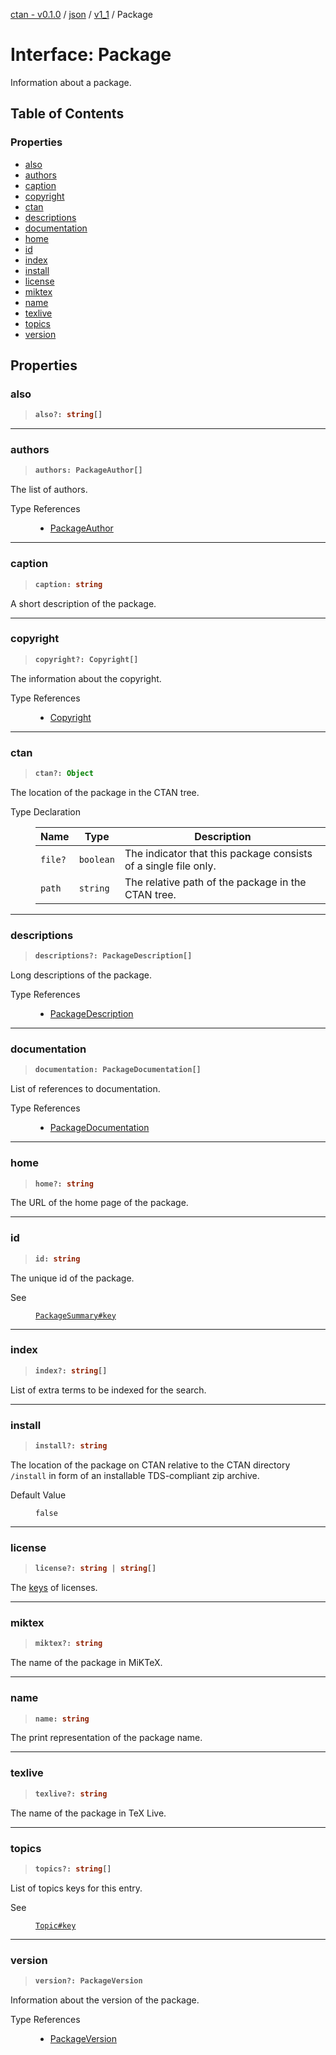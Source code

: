 [ctan - v0.1.0](../README.md) / [json](../modules/json.md) / [v1\_1](../modules/json.v1_1.md) / Package

# Interface: Package

Information about a package.

## Table of Contents

### Properties

- [also](json.v1_1.Package.md#also)
- [authors](json.v1_1.Package.md#authors)
- [caption](json.v1_1.Package.md#caption)
- [copyright](json.v1_1.Package.md#copyright)
- [ctan](json.v1_1.Package.md#ctan)
- [descriptions](json.v1_1.Package.md#descriptions)
- [documentation](json.v1_1.Package.md#documentation)
- [home](json.v1_1.Package.md#home)
- [id](json.v1_1.Package.md#id)
- [index](json.v1_1.Package.md#index)
- [install](json.v1_1.Package.md#install)
- [license](json.v1_1.Package.md#license)
- [miktex](json.v1_1.Package.md#miktex)
- [name](json.v1_1.Package.md#name)
- [texlive](json.v1_1.Package.md#texlive)
- [topics](json.v1_1.Package.md#topics)
- [version](json.v1_1.Package.md#version)

## Properties

### also

> <b>
>
> ```typescript
> also?: string[]
> ```
>
> </b>

<dl>

</dl>

___

### authors

> <b>
>
> ```typescript
> authors: PackageAuthor[]
> ```
>
> </b>

The list of authors.

<dl>
<dt>Type References</dt>
<dd><p>

- [PackageAuthor](json.v1_0.PackageAuthor.md)

</p></dd>

</dl>

___

### caption

> <b>
>
> ```typescript
> caption: string
> ```
>
> </b>

A short description of the package.

<dl>

</dl>

___

### copyright

> <b>
>
> ```typescript
> copyright?: Copyright[]
> ```
>
> </b>

The information about the copyright.

<dl>
<dt>Type References</dt>
<dd><p>

- [Copyright](json.v1_0.Copyright.md)

</p></dd>

</dl>

___

### ctan

> <b>
>
> ```typescript
> ctan?: Object
> ```
>
> </b>

The location of the package in the CTAN tree.

<dl>
<dt>Type Declaration</dt><dd><p>

|Name|Type|Description|
|---|---|---|
|`file?`|<code>boolean</code>|The indicator that this package consists of a single file only.|
|`path`|<code>string</code>|The relative path of the package in the CTAN tree.|

</p></dd>

</dl>

___

### descriptions

> <b>
>
> ```typescript
> descriptions?: PackageDescription[]
> ```
>
> </b>

Long descriptions of the package.

<dl>
<dt>Type References</dt>
<dd><p>

- [PackageDescription](json.v1_0.PackageDescription.md)

</p></dd>

</dl>

___

### documentation

> <b>
>
> ```typescript
> documentation: PackageDocumentation[]
> ```
>
> </b>

List of references to documentation.

<dl>
<dt>Type References</dt>
<dd><p>

- [PackageDocumentation](json.v1_0.PackageDocumentation.md)

</p></dd>

</dl>

___

### home

> <b>
>
> ```typescript
> home?: string
> ```
>
> </b>

The URL of the home page of the package.

<dl>

</dl>

___

### id

> <b>
>
> ```typescript
> id: string
> ```
>
> </b>

The unique id of the package.

<dl>
<dt> See</dt>
<dd><p>

[`PackageSummary#key`](json.v1_1.PackageSummary.md#key)

</p></dd>
</dl>

___

### index

> <b>
>
> ```typescript
> index?: string[]
> ```
>
> </b>

List of extra terms to be indexed for the search.

<dl>

</dl>

___

### install

> <b>
>
> ```typescript
> install?: string
> ```
>
> </b>

The location of the package on CTAN
relative to the CTAN directory `/install`
in form of an installable TDS-compliant zip archive.

<dl>
<dt> Default Value</dt>
<dd><p>

`false`

</p></dd>
</dl>

___

### license

> <b>
>
> ```typescript
> license?: string | string[]
> ```
>
> </b>

The [keys](json.v1_1.License.md#key) of licenses.

<dl>

</dl>

___

### miktex

> <b>
>
> ```typescript
> miktex?: string
> ```
>
> </b>

The name of the package in MiKTeX.

<dl>

</dl>

___

### name

> <b>
>
> ```typescript
> name: string
> ```
>
> </b>

The print representation of the package name.

<dl>

</dl>

___

### texlive

> <b>
>
> ```typescript
> texlive?: string
> ```
>
> </b>

The name of the package in TeX Live.

<dl>

</dl>

___

### topics

> <b>
>
> ```typescript
> topics?: string[]
> ```
>
> </b>

List of topics keys for this entry.

<dl>
<dt> See</dt>
<dd><p>

[`Topic#key`](json.v1_1.Topic.md#key)

</p></dd>
</dl>

___

### version

> <b>
>
> ```typescript
> version?: PackageVersion
> ```
>
> </b>

Information about the version of the package.

<dl>
<dt>Type References</dt>
<dd><p>

- [PackageVersion](json.v1_0.PackageVersion.md)

</p></dd>

</dl>
